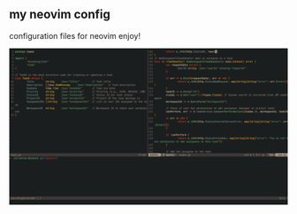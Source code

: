 ## my neovim config

configuration files for neovim enjoy!

![screenshot](https://github.com/lai0xn/nvimdots/blob/main/screenshot/vim.png?raw=true)
